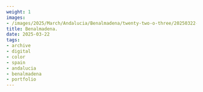 ```yaml
---
weight: 1
images:
- /images/2025/March/Andalucia/Benalmadena/twenty-two-o-three/20250322-_DSC9239.jpg
title: Benalmadena.
date: 2025-03-22
tags:
- archive
- digital
- color
- spain
- andalucia
- benalmadena
- portfolio
---
```


